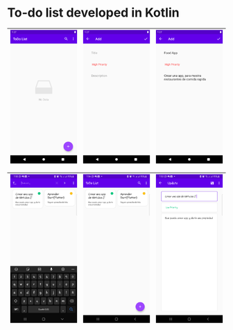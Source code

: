 # To-do list developed in Kotlin

![ToDo ScreenShots](docs/home_blank.png) | ![ToDo ScreenShots](docs/create_task.png) | ![ToDo ScreenShots](docs/task_create_data.png) 
-----------------------------------|------------------------------------|-----------------------------------

![ToDo ScreenShots](docs/buscar.png) | ![ToDo ScreenShots](docs/tareas.png) | ![ToDo ScreenShots](docs/detalle.png)
-----------------------------------|------------------------------------|-----------------------------------